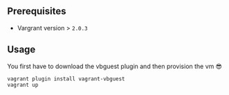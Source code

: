 ## Prerequisites
* Vargrant version > `2.0.3`

## Usage
You first have to download the vbguest plugin and then provision the vm 😎
```
vagrant plugin install vagrant-vbguest
vagrant up
```